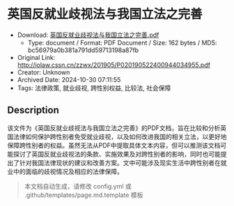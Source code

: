 # 英国反就业歧视法与我国立法之完善

- Download: [英国反就业歧视法与我国立法之完善.pdf](英国反就业歧视法与我国立法之完善.pdf)
    - Type: document / Format: PDF Document / Size: 162 bytes / MD5: bc56979a0b381a791dd59713198a87fb
- Original Link: http://iolaw.cssn.cn/zzwx/201905/P020190522400944034955.pdf
- Creator: Unknown
- Archived Date: 2024-10-30 07:11:55
- Tags: 法律政策, 就业歧视, 跨性别权益, 比较法, 社会保障

## Description

该文件为《英国反就业歧视法与我国立法之完善》的PDF文档，旨在比较和分析英国法律如何保护跨性别者免受就业歧视，以及如何改进我国的相关立法，以更好地保障跨性别者的权益。虽然无法从PDF中提取具体文本内容，但可以推测该文档可能探讨了英国反就业歧视法的条款、实施效果及对跨性别者的影响，同时也可能提出了针对我国法律现状的建议和改善方案。文中可能涉及现实生活中跨性别者在就业中的面临的歧视情况及相应的法律保障。

> 本文档自动生成，请修改 config.yml 或 .github/templates/page.md.template 模板
